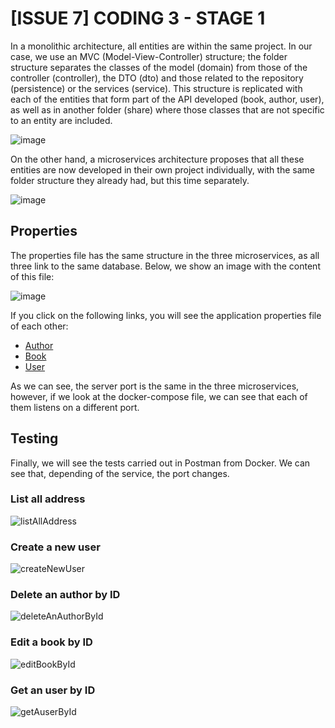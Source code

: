 # [ISSUE 7] CODING 3 - STAGE 1

In a monolithic architecture, all entities are within the same project. In our case, we use an MVC (Model-View-Controller) structure; the folder structure separates the classes of the model (domain) from those of the controller (controller), the DTO (dto) and those related to the repository (persistence) or the services (service).
This structure is replicated with each of the entities that form part of the API developed (book, author, user), as well as in another folder (share) where those classes that are not specific to an entity are included.

![image](https://user-images.githubusercontent.com/58866375/216818408-40481c87-458f-452b-a5c4-048773d14993.png)

On the other hand, a microservices architecture proposes that all these entities are now developed in their own project individually, with the same folder structure they already had, but this time separately.

![image](https://user-images.githubusercontent.com/58866375/216818422-e1349ed3-ddf5-4136-b3fa-70fae6f3ce2c.png)

## Properties
The properties file has the same structure in the three microservices, as all three link to the same database. Below, we show an image with the content of this file:

![image](https://user-images.githubusercontent.com/58866375/216818065-82e809e4-65cd-4417-80b5-83f216fd66cc.png)

If you click on the following links, you will see the application properties file of each other:
- [Author](https://github.com/info-iesvi/2223_proyectopsp-equipo2/blob/main/ISARA-microservices/author/src/main/resources/application.properties)
- [Book](https://github.com/info-iesvi/2223_proyectopsp-equipo2/blob/main/ISARA-microservices/book/src/main/resources/application.properties)
- [User](https://github.com/info-iesvi/2223_proyectopsp-equipo2/blob/main/ISARA-microservices/user/src/main/resources/application.properties)

As we can see, the server port is the same in the three microservices, however, if we look at the docker-compose file, we can see that each of them listens on a different port.

## Testing
Finally, we will see the tests carried out in Postman from Docker. We can see that, depending of the service, the port changes.

### List all address
![listAllAddress](https://user-images.githubusercontent.com/58866375/216816683-632840b8-fea0-4592-8f8b-373f64697220.PNG)

### Create a new user
![createNewUser](https://user-images.githubusercontent.com/58866375/216816685-b89ffcab-d19a-4f0f-8724-de61a226da1b.PNG)

### Delete an author by ID
![deleteAnAuthorById](https://user-images.githubusercontent.com/58866375/216816691-93e09186-300a-44ae-8ef5-9a0a3ddf81de.PNG)

### Edit a book by ID
![editBookById](https://user-images.githubusercontent.com/58866375/216816702-59cbc999-f994-481b-aac5-543a2efd4457.PNG)

### Get an user by ID
![getAuserById](https://user-images.githubusercontent.com/58866375/216816711-561fa557-a074-4b8a-9985-64465b40421e.PNG)
